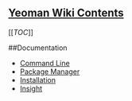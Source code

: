 ## [Yeoman Wiki Contents](https://github.com/yeoman/yeoman/wiki/_pages)


[[_TOC_]]

##Documentation
* [Command Line](wiki/Documentation-Command-Line)
* [Package Manager](wiki/Documentation-Package-Manager)
* [Installation](wiki/Documentation-Installation)
* [Insight](wiki/Documentation-Insight)